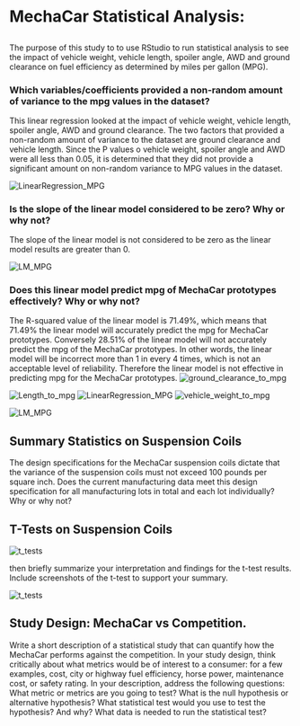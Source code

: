 # MechaCar Statistical Analysis:

##
The purpose of this study to to use RStudio to run statistical analysis to see the impact of vehicle weight, vehicle length, spoiler angle, AWD and ground clearance on fuel efficiency as determined by miles per gallon (MPG).

### Which variables/coefficients provided a non-random amount of variance to the mpg values in the dataset?
This linear regression looked at the impact of vehicle weight, vehicle length, spoiler angle, AWD and ground clearance.  The two factors that provided a non-random amount of variance to the dataset are ground clearance and vehicle length.  Since the P values o vehicle weight, spoiler angle and AWD were all less than 0.05, it is determined that they did not provide a significant amount on non-random variance to MPG values in the dataset.

![LinearRegression_MPG](https://user-images.githubusercontent.com/86161212/136058671-ec914638-2e10-4c04-9fa1-372bb3bc7f18.png)


### Is the slope of the linear model considered to be zero? Why or why not?
The slope of the linear model is not considered to be zero as the linear model results are greater than 0.

![LM_MPG](https://user-images.githubusercontent.com/86161212/136080728-803703a4-9eee-48e2-b9dc-be5a4fd3b6b9.PNG)

### Does this linear model predict mpg of MechaCar prototypes effectively? Why or why not?
The R-squared value of the linear model is 71.49%, which means that 71.49% the linear model will accurately predict the mpg for MechaCar prototypes.  Conversely 28.51% of the linear model will not accurately predict the mpg of the MechaCar prototypes.  In other words, the linear model will be incorrect more than 1 in every 4 times, which is not an acceptable level of reliability.  Therefore the linear model is not effective in predicting mpg for the MechaCar prototypes.
![ground_clearance_to_mpg](https://user-images.githubusercontent.com/86161212/136434620-4d866b07-b75d-45bc-b88a-43883a7eaf4a.png)

![Length_to_mpg](https://user-images.githubusercontent.com/86161212/136434635-549434d5-1f27-4b54-bfda-f475627b0a7e.png)
![LinearRegression_MPG](https://user-images.githubusercontent.com/86161212/136434646-b613ad1b-acec-4463-bc03-d6f58bcc9463.png)
![vehicle_weight_to_mpg](https://user-images.githubusercontent.com/86161212/136434674-1562907e-e83a-4842-8135-b88d61637243.png)

![LM_MPG](https://user-images.githubusercontent.com/86161212/136434657-7b2a032d-44ee-486b-809b-e1c931102705.PNG)


## Summary Statistics on Suspension Coils

The design specifications for the MechaCar suspension coils dictate that the variance of the suspension coils must not exceed 100 pounds per square inch. Does the current manufacturing data meet this design specification for all manufacturing lots in total and each lot individually? Why or why not?



## T-Tests on Suspension Coils
![t_tests](https://user-images.githubusercontent.com/86161212/136434692-7b18fc52-77fa-43f6-9438-41c03ad2631f.PNG)

then briefly summarize your interpretation and findings for the t-test results. Include screenshots of the t-test to support your summary.


![t_tests](https://user-images.githubusercontent.com/86161212/136434469-abd9ca8c-0564-48bc-a992-e4a5d0dfc2da.PNG)


## Study Design: MechaCar vs Competition.
Write a short description of a statistical study that can quantify how the MechaCar performs against the competition. In your study design, think critically about what metrics would be of interest to a consumer: for a few examples, cost, city or highway fuel efficiency, horse power, maintenance cost, or safety rating.
In your description, address the following questions:
What metric or metrics are you going to test?
What is the null hypothesis or alternative hypothesis?
What statistical test would you use to test the hypothesis? And why?
What data is needed to run the statistical test?

